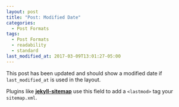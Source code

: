 ```yaml
---
layout: post
title: "Post: Modified Date"
categories:
  - Post Formats
tags:
  - Post Formats
  - readability
  - standard
last_modified_at: 2017-03-09T13:01:27-05:00
---
```


This post has been updated and should show a modified date if `last_modified_at` is used in the layout.

Plugins like [**jekyll-sitemap**](https://github.com/jekyll/jekyll-feed) use this field to add a `<lastmod>` tag your `sitemap.xml`.